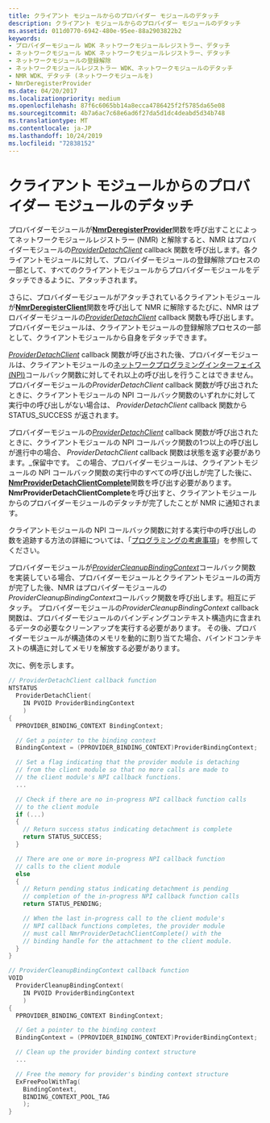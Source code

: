 ```yaml
---
title: クライアント モジュールからのプロバイダー モジュールのデタッチ
description: クライアント モジュールからのプロバイダー モジュールのデタッチ
ms.assetid: 011d0770-6942-480e-95ee-88a2903822b2
keywords:
- プロバイダーモジュール WDK ネットワークモジュールレジストラー、デタッチ
- ネットワークモジュール WDK ネットワークモジュールレジストラー、デタッチ
- ネットワークモジュールの登録解除
- ネットワークモジュールレジストラー WDK、ネットワークモジュールのデタッチ
- NMR WDK、デタッチ (ネットワークモジュールを)
- NmrDeregisterProvider
ms.date: 04/20/2017
ms.localizationpriority: medium
ms.openlocfilehash: 87f6c6065bb14a8ecca4786425f2f5785da65e08
ms.sourcegitcommit: 4b7a6ac7c68e6ad6f27da5d1dc4deabd5d34b748
ms.translationtype: MT
ms.contentlocale: ja-JP
ms.lasthandoff: 10/24/2019
ms.locfileid: "72838152"
---
```

# <a name="detaching-a-provider-module-from-a-client-module"></a>クライアント モジュールからのプロバイダー モジュールのデタッチ


プロバイダーモジュールが[**NmrDeregisterProvider**](https://docs.microsoft.com/windows-hardware/drivers/ddi/netioddk/nf-netioddk-nmrderegisterprovider)関数を呼び出すことによってネットワークモジュールレジストラー (NMR) と解除すると、NMR はプロバイダーモジュールの[*ProviderDetachClient*](https://docs.microsoft.com/windows-hardware/drivers/ddi/netioddk/nc-netioddk-npi_provider_detach_client_fn) callback 関数を呼び出します。各クライアントモジュールに対して、プロバイダーモジュールの登録解除プロセスの一部として、すべてのクライアントモジュールからプロバイダーモジュールをデタッチできるように、アタッチされます。

さらに、プロバイダーモジュールがアタッチされているクライアントモジュールが[**NmrDeregisterClient**](https://docs.microsoft.com/windows-hardware/drivers/ddi/netioddk/nf-netioddk-nmrderegisterclient)関数を呼び出して NMR に解除するたびに、NMR はプロバイダーモジュールの[*ProviderDetachClient*](https://docs.microsoft.com/windows-hardware/drivers/ddi/netioddk/nc-netioddk-npi_provider_detach_client_fn) callback 関数も呼び出します。プロバイダーモジュールは、クライアントモジュールの登録解除プロセスの一部として、クライアントモジュールから自身をデタッチできます。

[*ProviderDetachClient*](https://docs.microsoft.com/windows-hardware/drivers/ddi/netioddk/nc-netioddk-npi_provider_detach_client_fn) callback 関数が呼び出された後、プロバイダーモジュールは、クライアントモジュールの[ネットワークプログラミングインターフェイス (NPI)](network-programming-interface.md)コールバック関数に対してそれ以上の呼び出しを行うことはできません。 プロバイダーモジュールの*ProviderDetachClient* callback 関数が呼び出されたときに、クライアントモジュールの NPI コールバック関数のいずれかに対して実行中の呼び出しがない場合は、 *ProviderDetachClient* callback 関数から STATUS\_SUCCESS が返されます。

プロバイダーモジュールの[*ProviderDetachClient*](https://docs.microsoft.com/windows-hardware/drivers/ddi/netioddk/nc-netioddk-npi_provider_detach_client_fn) callback 関数が呼び出されたときに、クライアントモジュールの NPI コールバック関数の1つ以上の呼び出しが進行中の場合、 *ProviderDetachClient* callback 関数は状態を返す必要があります。\_保留中です。 この場合、プロバイダーモジュールは、クライアントモジュールの NPI コールバック関数の実行中のすべての呼び出しが完了した後に、 [**NmrProviderDetachClientComplete**](https://docs.microsoft.com/windows-hardware/drivers/ddi/netioddk/nf-netioddk-nmrproviderdetachclientcomplete)関数を呼び出す必要があります。 **NmrProviderDetachClientComplete**を呼び出すと、クライアントモジュールからのプロバイダーモジュールのデタッチが完了したことが NMR に通知されます。

クライアントモジュールの NPI コールバック関数に対する実行中の呼び出しの数を追跡する方法の詳細については、「[プログラミングの考慮事項](programming-considerations.md)」を参照してください。

プロバイダーモジュールが[*ProviderCleanupBindingContext*](https://docs.microsoft.com/windows-hardware/drivers/ddi/netioddk/nc-netioddk-npi_provider_cleanup_binding_context_fn)コールバック関数を実装している場合、プロバイダーモジュールとクライアントモジュールの両方が完了した後、NMR はプロバイダーモジュールの*ProviderCleanupBindingContext*コールバック関数を呼び出します。相互にデタッチ。 プロバイダーモジュールの*ProviderCleanupBindingContext* callback 関数は、プロバイダーモジュールのバインディングコンテキスト構造内に含まれるデータの必要なクリーンアップを実行する必要があります。 その後、プロバイダーモジュールが構造体のメモリを動的に割り当てた場合、バインドコンテキストの構造に対してメモリを解放する必要があります。

次に、例を示します。

```C++
// ProviderDetachClient callback function
NTSTATUS
  ProviderDetachClient(
    IN PVOID ProviderBindingContext
    )
{
  PPROVIDER_BINDING_CONTEXT BindingContext;

  // Get a pointer to the binding context
  BindingContext = (PPROVIDER_BINDING_CONTEXT)ProviderBindingContext;

  // Set a flag indicating that the provider module is detaching
  // from the client module so that no more calls are made to
  // the client module's NPI callback functions.
  ...

  // Check if there are no in-progress NPI callback function calls
  // to the client module
  if (...)
  {
    // Return success status indicating detachment is complete
    return STATUS_SUCCESS;
  }

  // There are one or more in-progress NPI callback function
  // calls to the client module
  else
  {
    // Return pending status indicating detachment is pending
    // completion of the in-progress NPI callback function calls
    return STATUS_PENDING;

    // When the last in-progress call to the client module's
    // NPI callback functions completes, the provider module
    // must call NmrProviderDetachClientComplete() with the
    // binding handle for the attachment to the client module.
  }
}

// ProviderCleanupBindingContext callback function
VOID
  ProviderCleanupBindingContext(
    IN PVOID ProviderBindingContext
    )
{
  PPROVIDER_BINDING_CONTEXT BindingContext;

  // Get a pointer to the binding context
  BindingContext = (PPROVIDER_BINDING_CONTEXT)ProviderBindingContext;

  // Clean up the provider binding context structure
  ...

  // Free the memory for provider's binding context structure
  ExFreePoolWithTag(
    BindingContext,
    BINDING_CONTEXT_POOL_TAG
    );
}
```

 

 






